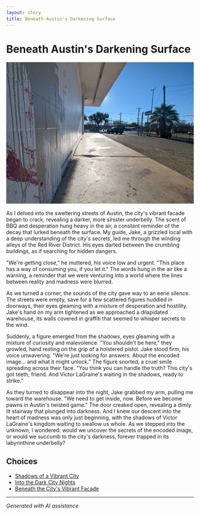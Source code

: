 ```yaml
---
layout: story
title: Beneath Austin's Darkening Surface
---
```


# Beneath Austin's Darkening Surface

![Beneath Austin's Darkening Surface](/input_images/49.jpg)

As I delved into the sweltering streets of Austin, the city's vibrant facade began to crack, revealing a darker, more sinister underbelly. The scent of BBQ and desperation hung heavy in the air, a constant reminder of the decay that lurked beneath the surface. My guide, Jake, a grizzled local with a deep understanding of the city's secrets, led me through the winding alleys of the Red River District. His eyes darted between the crumbling buildings, as if searching for hidden dangers.

"We're getting close," he muttered, his voice low and urgent. "This place has a way of consuming you, if you let it." The words hung in the air like a warning, a reminder that we were venturing into a world where the lines between reality and madness were blurred.

As we turned a corner, the sounds of the city gave way to an eerie silence. The streets were empty, save for a few scattered figures huddled in doorways, their eyes gleaming with a mixture of desperation and hostility. Jake's hand on my arm tightened as we approached a dilapidated warehouse, its walls covered in graffiti that seemed to whisper secrets to the wind.

Suddenly, a figure emerged from the shadows, eyes gleaming with a mixture of curiosity and malevolence. "You shouldn't be here," they growled, hand resting on the grip of a holstered pistol. Jake stood firm, his voice unwavering. "We're just looking for answers. About the encoded image... and what it might unlock." The figure snorted, a cruel smile spreading across their face. "You think you can handle the truth? This city's got teeth, friend. And Victor LaGraine's waiting in the shadows, ready to strike."

As they turned to disappear into the night, Jake grabbed my arm, pulling me toward the warehouse. "We need to get inside, now. Before we become pawns in Austin's twisted game." The door creaked open, revealing a dimly lit stairway that plunged into darkness. And I knew our descent into the heart of madness was only just beginning, with the shadows of Victor LaGraine's kingdom waiting to swallow us whole. As we stepped into the unknown, I wondered: would we uncover the secrets of the encoded image, or would we succumb to the city's darkness, forever trapped in its labyrinthine underbelly?


## Choices

* [Shadows of a Vibrant City](/stories/60.JPG)
* [Into the Dark City Nights](/stories/40)
* [Beneath the City's Vibrant Facade](/stories/38)


---
*Generated with AI assistance*
